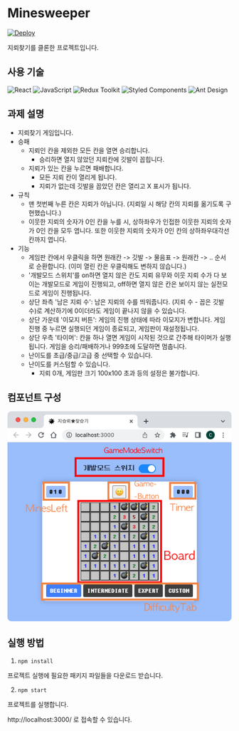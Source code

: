 # Minesweeper
[![Deploy](https://github.com/joe-brothers/minesweeper/actions/workflows/deploy.yml/badge.svg)](https://github.com/joe-brothers/minesweeper/actions/workflows/deploy.yml)

지뢰찾기를 클론한 프로젝트입니다.

## 사용 기술
![React](https://img.shields.io/badge/React-61DAFB?logo=React&logoColor=black)
![JavaScript](https://img.shields.io/badge/JavaScript-F7DF1E?logo=JavaScript&logoColor=black)
![Redux Toolkit](https://img.shields.io/badge/Redux_Toolkit-764ABC?logo=Redux)
![Styled Components](https://img.shields.io/badge/styled--components-DB7093?logo=styled-components&logoColor=white)
![Ant Design](https://img.shields.io/badge/Ant_Design-0170FE?logo=AntDesign)


## 과제 설명
- 지뢰찾기 게임입니다.
- 승패
  - 지뢰인 칸을 제외한 모든 칸을 열면 승리합니다.
    - 승리하면 열지 않았던 지뢰칸에 깃발이 꼽힙니다.
  - 지뢰가 있는 칸을 누르면 패배합니다.
    - 모든 지뢰 칸이 열리게 됩니다.
    - 지뢰가 없는데 깃발을 꼽았던 칸은 열리고 X 표시가 됩니다.
- 규칙
  - 맨 첫번째 누른 칸은 지뢰가 아닙니다. (지뢰일 시 해당 칸의 지뢰를 옮기도록 구현했습니다.)
  - 이웃한 지뢰의 숫자가 0인 칸을 누를 시, 상하좌우가 인접한 이웃한 지뢰의 숫자가 0인 칸을 모두 엽니다. 또한 이웃한 지뢰의 숫자가 0인 칸의 상하좌우대각선 칸까지 엽니다.
- 기능
  - 게임판 칸에서 우클릭을 하면 원래칸 -> 깃발 -> 물음표 -> 원래칸 -> .. 순서로 순환합니다. (이미 열린 칸은 우클릭해도 변하지 않습니다.)
  - '개발모드 스위치'를 on하면 열지 않은 칸도 지뢰 유무와 이웃 지뢰 수가 다 보이는 개발모드로 게임이 진행되고, off하면 열지 않은 칸은 보이지 않는 실전모드로 게임이 진행됩니다.
  - 상단 좌측 '남은 지뢰 수': 남은 지뢰의 수를 띄워줍니다. (지뢰 수 - 꼽은 깃발 수)로 계산하기에 0이더라도 게임이 끝나지 않을 수 있습니다. 
  - 상단 가운데 '이모지 버튼': 게임의 진행 상태에 따라 이모지가 변합니다. 게임 진행 중 누르면 실행되던 게임이 종료되고, 게임판이 재설정됩니다.
  - 상단 우측 '타이머': 칸을 하나 열면 게임이 시작된 것으로 간주해 타이머가 실행됩니다. 게임을 승리/패배하거나 999초에 도달하면 멈춥니다.
  - 난이도를 초급/중급/고급 중 선택할 수 있습니다.
  - 난이도를 커스텀할 수 있습니다.
    - 지뢰 0개, 게임판 크기 100x100 초과 등의 설정은 불가합니다.

## 컴포넌트 구성
![minesweeper](./img_readme/minesweeper.png)

## 실행 방법

1. `npm install`

프로젝트 실행에 필요한 패키지 파일들을 다운로드 받습니다.

2. `npm start`

프로젝트를 실행합니다.

http://localhost:3000/ 로 접속할 수 있습니다.

